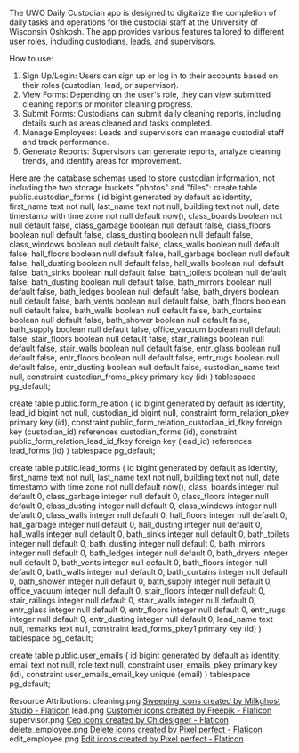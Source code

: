 The UWO Daily Custodian app is designed to digitalize the completion of daily tasks and operations
for the custodial staff at the University of Wisconsin Oshkosh. The app provides various features
tailored to different user roles, including custodians, leads, and supervisors.

How to use:
  1. Sign Up/Login: Users can sign up or log in to their accounts based on their roles (custodian, lead, or supervisor).
  2. View Forms: Depending on the user's role, they can view submitted cleaning reports or monitor cleaning progress.
  3. Submit Forms: Custodians can submit daily cleaning reports, including details such as areas cleaned and tasks completed.
  4. Manage Employees: Leads and supervisors can manage custodial staff and track performance.
  5. Generate Reports: Supervisors can generate reports, analyze cleaning trends, and identify areas for improvement.

Here are the database schemas used to store custodian information, not including the two storage buckets "photos" and "files": 
  create table
  public.custodian_forms (
    id bigint generated by default as identity,
    first_name text not null,
    last_name text not null,
    building text not null,
    date timestamp with time zone not null default now(),
    class_boards boolean not null default false,
    class_garbage boolean null default false,
    class_floors boolean null default false,
    class_dusting boolean null default false,
    class_windows boolean null default false,
    class_walls boolean null default false,
    hall_floors boolean null default false,
    hall_garbage boolean null default false,
    hall_dusting boolean null default false,
    hall_walls boolean null default false,
    bath_sinks boolean null default false,
    bath_toilets boolean null default false,
    bath_dusting boolean null default false,
    bath_mirrors boolean null default false,
    bath_ledges boolean null default false,
    bath_dryers boolean null default false,
    bath_vents boolean null default false,
    bath_floors boolean null default false,
    bath_walls boolean null default false,
    bath_curtains boolean null default false,
    bath_shower boolean null default false,
    bath_supply boolean null default false,
    office_vacuum boolean null default false,
    stair_floors boolean null default false,
    stair_railings boolean null default false,
    stair_walls boolean null default false,
    entr_glass boolean null default false,
    entr_floors boolean null default false,
    entr_rugs boolean null default false,
    entr_dusting boolean null default false,
    custodian_name text null,
    constraint custodian_froms_pkey primary key (id)
  ) tablespace pg_default;

  create table
  public.form_relation (
    id bigint generated by default as identity,
    lead_id bigint not null,
    custodian_id bigint null,
    constraint form_relation_pkey primary key (id),
    constraint public_form_relation_custodian_id_fkey foreign key (custodian_id) references custodian_forms (id),
    constraint public_form_relation_lead_id_fkey foreign key (lead_id) references lead_forms (id)
  ) tablespace pg_default;

  create table
  public.lead_forms (
    id bigint generated by default as identity,
    first_name text not null,
    last_name text not null,
    building text not null,
    date timestamp with time zone not null default now(),
    class_boards integer null default 0,
    class_garbage integer null default 0,
    class_floors integer null default 0,
    class_dusting integer null default 0,
    class_windows integer null default 0,
    class_walls integer null default 0,
    hall_floors integer null default 0,
    hall_garbage integer null default 0,
    hall_dusting integer null default 0,
    hall_walls integer null default 0,
    bath_sinks integer null default 0,
    bath_toilets integer null default 0,
    bath_dusting integer null default 0,
    bath_mirrors integer null default 0,
    bath_ledges integer null default 0,
    bath_dryers integer null default 0,
    bath_vents integer null default 0,
    bath_floors integer null default 0,
    bath_walls integer null default 0,
    bath_curtains integer null default 0,
    bath_shower integer null default 0,
    bath_supply integer null default 0,
    office_vacuum integer null default 0,
    stair_floors integer null default 0,
    stair_railings integer null default 0,
    stair_walls integer null default 0,
    entr_glass integer null default 0,
    entr_floors integer null default 0,
    entr_rugs integer null default 0,
    entr_dusting integer null default 0,
    lead_name text null,
    remarks text null,
    constraint lead_forms_pkey1 primary key (id)
  ) tablespace pg_default;

  create table
  public.user_emails (
    id bigint generated by default as identity,
    email text not null,
    role text null,
    constraint user_emails_pkey primary key (id),
    constraint user_emails_email_key unique (email)
  ) tablespace pg_default;


Resource Attributions:
  cleaning.png <a href="https://www.flaticon.com/free-icons/sweeping" title="sweeping icons">Sweeping icons created by Milkghost Studio - Flaticon</a>
  lead.png <a href="https://www.flaticon.com/free-icons/customer" title="customer icons">Customer icons created by Freepik - Flaticon</a>
  supervisor.png <a href="https://www.flaticon.com/free-icons/ceo" title="ceo icons">Ceo icons created by Ch.designer - Flaticon</a>
  delete_employee.png <a href="https://www.flaticon.com/free-icons/delete" title="delete icons">Delete icons created by Pixel perfect - Flaticon</a>
  edit_employee.png <a href="https://www.flaticon.com/free-icons/edit" title="edit icons">Edit icons created by Pixel perfect - Flaticon</a>